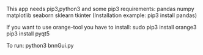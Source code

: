 This app needs pip3,python3 and some pip3 requirements:
	pandas
	numpy
	matplotlib
	seaborn
	sklearn
	tkinter
	(Installation example: pip3 install pandas)

If you want to use orange-tool you have to install:
    sudo pip3 install orange3
    pip3 install pyqt5

To run:
	python3 bnnGui.py
